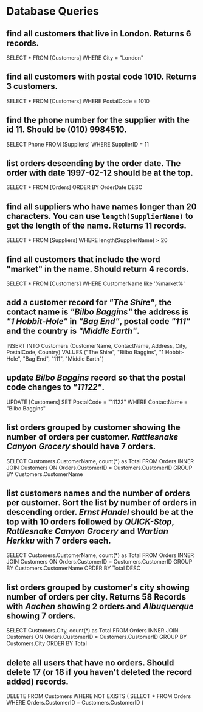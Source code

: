 # Database Queries

## find all customers that live in London. Returns 6 records.

SELECT * FROM [Customers]
WHERE City = "London"

## find all customers with postal code 1010. Returns 3 customers.

SELECT * FROM [Customers]
WHERE PostalCode = 1010

## find the phone number for the supplier with the id 11. Should be (010) 9984510.

SELECT Phone FROM [Suppliers]
WHERE SupplierID = 11

## list orders descending by the order date. The order with date 1997-02-12 should be at the top.

SELECT * FROM [Orders]
ORDER BY OrderDate DESC

## find all suppliers who have names longer than 20 characters. You can use `length(SupplierName)` to get the length of the name. Returns 11 records.

SELECT * FROM [Suppliers]
WHERE length(SupplierName) > 20

## find all customers that include the word "market" in the name. Should return 4 records.

SELECT * FROM [Customers]
WHERE CustomerName like '%market%'

## add a customer record for _"The Shire"_, the contact name is _"Bilbo Baggins"_ the address is _"1 Hobbit-Hole"_ in _"Bag End"_, postal code _"111"_ and the country is _"Middle Earth"_.

INSERT INTO Customers (CustomerName, ContactName, Address, City, PostalCode, Country)
VALUES ("The Shire", "Bilbo Baggins", "1 Hobbit-Hole", "Bag End", "111", "Middle Earth")

## update _Bilbo Baggins_ record so that the postal code changes to _"11122"_.

UPDATE [Customers]
SET PostalCode = "11122"
WHERE ContactName = "Bilbo Baggins"

## list orders grouped by customer showing the number of orders per customer. _Rattlesnake Canyon Grocery_ should have 7 orders.

SELECT Customers.CustomerName, count(*) as Total
FROM Orders
INNER JOIN Customers ON Orders.CustomerID = Customers.CustomerID
GROUP BY Customers.CustomerName

## list customers names and the number of orders per customer. Sort the list by number of orders in descending order. _Ernst Handel_ should be at the top with 10 orders followed by _QUICK-Stop_, _Rattlesnake Canyon Grocery_ and _Wartian Herkku_ with 7 orders each.

SELECT Customers.CustomerName, count(*) as Total
FROM Orders
INNER JOIN Customers ON Orders.CustomerID = Customers.CustomerID
GROUP BY Customers.CustomerName
ORDER BY Total DESC

## list orders grouped by customer's city showing number of orders per city. Returns 58 Records with _Aachen_ showing 2 orders and _Albuquerque_ showing 7 orders.

SELECT Customers.City, count(*) as Total
FROM Orders
INNER JOIN Customers ON Orders.CustomerID = Customers.CustomerID
GROUP BY Customers.City
ORDER BY Total 

## delete all users that have no orders. Should delete 17 (or 18 if you haven't deleted the record added) records.

DELETE FROM Customers
WHERE NOT EXISTS (
	SELECT *
    FROM Orders 
    WHERE Orders.CustomerID = Customers.CustomerID
)
